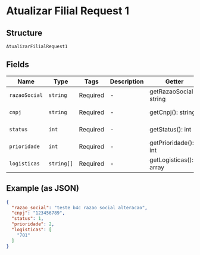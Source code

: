 
# Atualizar Filial Request 1

## Structure

`AtualizarFilialRequest1`

## Fields

| Name | Type | Tags | Description | Getter | Setter |
|  --- | --- | --- | --- | --- | --- |
| `razaoSocial` | `string` | Required | - | getRazaoSocial(): string | setRazaoSocial(string razaoSocial): void |
| `cnpj` | `string` | Required | - | getCnpj(): string | setCnpj(string cnpj): void |
| `status` | `int` | Required | - | getStatus(): int | setStatus(int status): void |
| `prioridade` | `int` | Required | - | getPrioridade(): int | setPrioridade(int prioridade): void |
| `logisticas` | `string[]` | Required | - | getLogisticas(): array | setLogisticas(array logisticas): void |

## Example (as JSON)

```json
{
  "razao_social": "teste b4c razao social alteracao",
  "cnpj": "123456789",
  "status": 1,
  "prioridade": 2,
  "logisticas": [
    "701"
  ]
}
```

